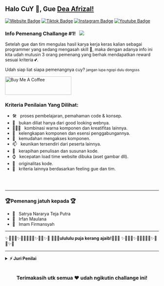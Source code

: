 ## Halo CuY 👋, Gue [Dea Afrizal!](https://github.com/deaaprizal/)

[![Website Badge](https://img.shields.io/badge/Webinar-join%20now!-red)](https://deaaprizal.github.io/deacourses/)
[![Tiktok Badge](https://img.shields.io/badge/Tiktok-dea.afrizal-lightgrey)](https://tiktok.com/@dea.afrizal)
[![Instagram Badge](https://img.shields.io/badge/-Instagram-e4405f?style=flat-square&logo=Instagram&logoColor=white)](https://instagram.com/dea.afrizal/)
[![Youtube Badge](https://img.shields.io/youtube/channel/subscribers/UCU7YluxOYon-yofPxfGHVog?style=social)](https://linkedin.com/in/iampavangandhi)

### Info Pemenang Challange #1! &nbsp; ![](https://img.shields.io/badge/Winner-3%20Orang%20Terpilih-yellow)

Setelah gue dan tim mengulas hasil karya kerja keras kalian sebagai programmer yang sedang mengasah skill 💪, maka dengan adanya info ini kita udah mutusin 3 orang pemenang yang berhak mendapatkan reward sesuai kriteria 💕.


Udah siap liat siapa pemenangnya cuy?
<small>jangan lupa ngopi dulu dongsss</small>

<img src="https://cdns.klimg.com/merdeka.com/i/w/news/2021/05/27/1311863/540x270/cek-fakta-hoaks-coffee-shop-ini-bagikan-hadiah-ribuan-jam-tangan-dan-hp.jpg" alt="Buy Me A Coffee" height="60px" width="217px" >

### Kriteria Penilaian Yang Dilihat:

- 🛠  &nbsp;  proses pembelajaran, pemahaman code & konsep.
- 🚀 &nbsp; bukan diliat hanya dari good looking webnya.
- 👨🏻‍💻 &nbsp; kombinasi warna komponen dan kreatifitas lainnya.
- 💬 &nbsp; kelengkapan komponen dan esensi penggabungannya.
- 👾 &nbsp; kemudahan mengakses komponen.
- 📫 &nbsp; keunikan tersendiri dari peserta lainnya.
- 📝 &nbsp; kerapihan penulisan dan susunan kode.
- ⌚ &nbsp; kecepatan load time website dibuka (aset gambar dll).
- 🧸 &nbsp; originalitas kode.
- 🍔 &nbsp; kriteria lainnya berdasarkan feeling gue dan tim.

<br/>
<br/>
<hr/>

### 🏆Pemenang jatuh kepada 🏆

- 🥇 &nbsp; Satrya Nararya Teja Putra
- 🥈 &nbsp; Irfan Maulana
- 🥉 &nbsp; Imam Firmansyah

<hr/>
✨🧨🎇🎈✨🎊🎁🎠🎡🎈✨🎊🎈✨🎊
🎉🎉🎉<b>ulululu puja kerang ajaib!</b>🎉🎉🎉
✨🧨🎇🎈✨🎊🎁🎠🎡🎈✨🎊🎈✨🎊

<hr/>

<details>	
  <summary><b>⚡ Juri Penilai</b></summary>
  <li>dea</li>
  <li>tedi</li>
  <li>rifki</li>
  <li>cahyo</li>
  <li>adi</li>
  <li>fikri</li>
</details>

#

<div align="center">

### Terimakasih utk semua ❤️ udah ngikutin challange ini!

</div>

